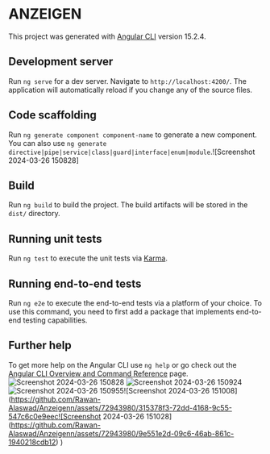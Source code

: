 # ANZEIGEN

This project was generated with [Angular CLI](https://github.com/angular/angular-cli) version 15.2.4.

## Development server

Run `ng serve` for a dev server. Navigate to `http://localhost:4200/`. The application will automatically reload if you change any of the source files.

## Code scaffolding

Run `ng generate component component-name` to generate a new component. You can also use `ng generate directive|pipe|service|class|guard|interface|enum|module`.![Screenshot 2024-03-26 150828]


## Build

Run `ng build` to build the project. The build artifacts will be stored in the `dist/` directory.

## Running unit tests

Run `ng test` to execute the unit tests via [Karma](https://karma-runner.github.io).

## Running end-to-end tests

Run `ng e2e` to execute the end-to-end tests via a platform of your choice. To use this command, you need to first add a package that implements end-to-end testing capabilities.

## Further help

To get more help on the Angular CLI use `ng help` or go check out the [Angular CLI Overview and Command Reference](https://angular.io/cli) page.![Screenshot 2024-03-26 150828](https://github.com/Rawan-Alaswad/Anzeigenn/assets/72943980/8466eddf-7c93-457e-888c-3ff68da1d621)
![Screenshot 2024-03-26 150924](https://github.com/Rawan-Alaswad/Anzeigenn/assets/72943980/8cb7932c-4642-44f8-a4cd-7b072ad13af9)
![Screenshot 2024-03-26 150955](https://github.com/Rawan-Alaswad/Anzeigenn/assets/72943980/a06455f7-cf9b-41b2-9709-a3cf4f32f466)![Screenshot 2024-03-26 151008](https://github.com/Rawan-Alaswad/Anzeigenn/assets/72943980/315378f3-72dd-4168-9c55-547c6c0e9eec![Screenshot 2024-03-26 151028](https://github.com/Rawan-Alaswad/Anzeigenn/assets/72943980/9e551e2d-09c6-46ab-861c-1940218cdb12)
)


